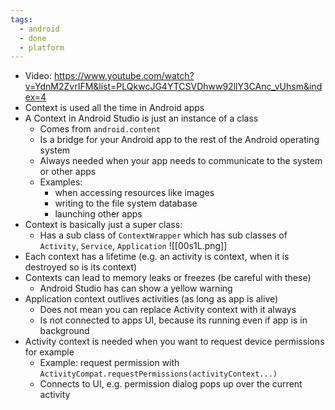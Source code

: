 ```yaml
---
tags:
  - android
  - done
  - platform
---
```

- Video: https://www.youtube.com/watch?v=YdnM2ZvrIFM&list=PLQkwcJG4YTCSVDhww92llY3CAnc_vUhsm&index=4
- Context is used all the time in Android apps
- A Context in Android Studio is just an instance of a class
	- Comes from `android.content`
	- Is a bridge for your Android app to the rest of the Android operating system
	- Always needed when your app needs to communicate to the system or other apps
	- Examples: 
		- when accessing resources like images
		- writing to the file system database
		- launching other apps
- Context is basically just a super class:
	- Has a sub class of `ContextWrapper` which has sub classes of `Activity`, `Service`, `Application`
  ![[00s1L.png]]
- Each context has a lifetime (e.g. an activity is context, when it is destroyed so is its context)
- Contexts can lead to memory leaks or freezes (be careful with these)
	- Android Studio has can show a yellow warning
- Application context outlives activities (as long as app is alive)
	- Does not mean you can replace Activity context with it always
	- Is not connected to apps UI, because its running even if app is in background
- Activity context is needed when you want to request device permissions for example
	- Example: request permission with `ActivityCompat.requestPermissions(activityContext...)`
	- Connects to UI, e.g. permission dialog pops up over the current activity
